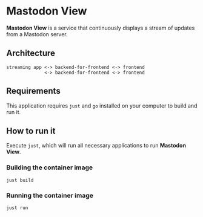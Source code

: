# Mastodon View

__Mastodon View__ is a service that continuously displays a stream of updates from a Mastodon server.

## Architecture

```plaintext
streaming app <-> backend-for-frontend <-> frontend
              <-> backend-for-frontend <-> frontend
```

## Requirements

This application requires `just` and `go` installed on your computer to build and run it.

## How to run it

Execute `just`, which will run all necessary applications to run __Mastodon View__.

### Building the container image

```
just build
```

### Running the container image

```
just run
```
